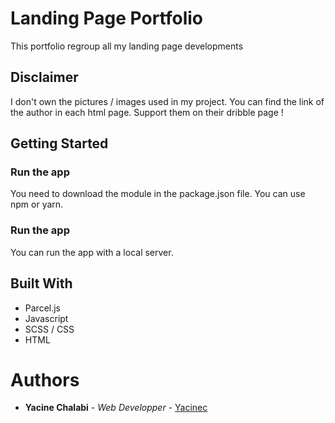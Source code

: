# Landing Page Portfolio
This portfolio regroup all my landing page developments

## Disclaimer
I don't own the pictures / images used in my project.
You can find the link of the author in each html page.
Support them on their dribble page !

## Getting Started

### Run the app
You need to download the module in the package.json file.
You can use npm or yarn.

### Run the app
You can run the app with a local server.


## Built With
- Parcel.js
- Javascript
- SCSS / CSS
- HTML

# Authors
- **Yacine Chalabi** - *Web Developper* - [Yacinec](https://github.com/yacinec)


